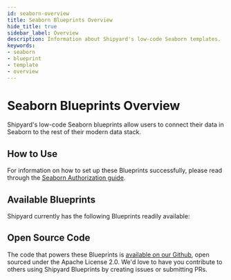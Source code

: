 ```yaml
---
id: seaborn-overview
title: Seaborn Blueprints Overview
hide_title: true
sidebar_label: Overview
description: Information about Shipyard's low-code Seaborn templates.
keywords:
- seaborn
- blueprint
- template
- overview
---
```


# Seaborn Blueprints Overview

Shipyard's low-code Seaborn blueprints allow users to connect their data in Seaborn to the rest of their modern data stack.

## How to Use
For information on how to set up these Blueprints successfully, please read through the [Seaborn Authorization guide](seaborn-authorization.md).

## Available Blueprints
Shipyard currently has the following Blueprints readily available: 

## Open Source Code
The code that powers these Blueprints is [available on our Github](None), open sourced under the Apache License 2.0. We'd love to have you contribute to others using Shipyard Blueprints by creating issues or submitting PRs.
